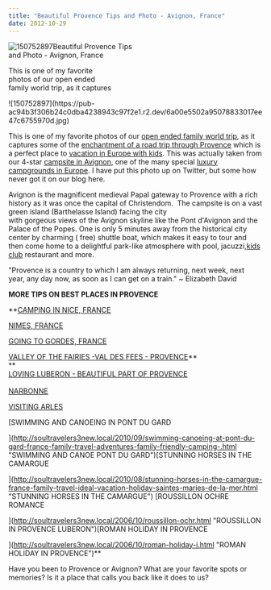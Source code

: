 ```yaml
---
title: "Beautiful Provence Tips and Photo - Avignon, France"
date: 2012-10-29
---
```


![150752897](https://pub-ac94b3f306b24c0dba4238943c97f2e1.r2.dev/6a00e5502a95078833017c32d886be970b.jpg)Beautiful Provence Tips  
and Photo - Avignon, France  
  
This is one of my favorite  
photos of our open ended  
family world trip, as it captures

<!--more--> ![150752897](https://pub-ac94b3f306b24c0dba4238943c97f2e1.r2.dev/6a00e5502a95078833017ee47c6755970d.jpg)  
  
This is one of my favorite photos of our [open ended family world trip](http://soultravelers3new.local/2012/01/amazing-family-world-tour.html "open ended family world trip"), as it captures some of the [enchantment of a road trip through Provence](http://soultravelers3new.local/2012/09/europe-road-trip-a-drive-through-france-provence-to-dordogne-via-photos-family-travel.html "enchantment of provence travel by road trip") which is a perfect place to [vacation in Europe with kids](http://soultravelers3new.local/2012/06/france-with-kids-exploring-provence.html "tips vacation Europe in Provence with kids"). This was actually taken from our 4-star [campsite in Avignon](http://www.avignon-tourisme.com/Camping/AVIGNON/fiche-HPAPAC084CDT0000020-1.html "campsite in Avignon provence france"), one of the many special [luxury campgrounds in Europe](http://soultravelers3new.local/2010/05/camping-europe-in-a-motorhome-rv-5-best-sites-roadtrip-europe-family-travel-budget-best-price.html "Best luxury campgrounds in Europe"). I have put this photo up on Twitter, but some how never got it on our blog here.  
  
Avignon is the magnificent medieval Papal gateway to Provence with a rich history as it was once the capital of Christendom.  The campsite is on a vast green island (Barthelasse Island) facing the city  
with gorgeous views of the Avignon skyline like the Pont d'Avignon and the Palace of the Popes. One is only 5 minutes away from the historical city center by charming ( free) shuttle boat, which makes it easy to tour and then come home to a delightful park-like atmosphere with pool, jacuzzi,[kids club](http://soultravelers3new.local/2010/08/camping-europe-with-kids-free-kids-clubs-family-friendly-international-travel-tips.html "FREE KIDS CLUBS IN FRANCE") restaurant and more.  
  
"Provence is a country to which I am always returning, next week, next year, any day now, as soon as I can get on a train." ~ Elizabeth David  
  
  
**MORE TIPS ON BEST PLACES IN PROVENCE**  
  

**[CAMPING IN NICE, FRANCE](http://soultravelers3new.local/2010/08/around-the-world-with-kids-extended-travel-long-term-travel-families-and-friends.html "CAMPING IN NICE, FRANCE")  
  
[NIMES, FRANCE](http://soultravelers3new.local/2010/08/beautiful-photo-of-nimes-france-.html "NIMES, FRANCE IN PROVENCE")  
  
[GOING TO GORDES, FRANCE](http://soultravelers3new.local/2006/10/going-to-gordes.html#more "VISITING GODRES IN PROVENCE LUBERON TRAVEL")  
  
[VALLEY OF THE FAIRIES -VAL DES FEES - PROVENCE](http://soultravelers3new.local/2006/10/valley-of-the-f.html#more "VALLENY OF THE FAIRIES PROVENCE LUBERON")**  
**  
[LOVING LUBERON - BEAUTIFUL PART OF PROVENCE](http://soultravelers3new.local/2006/10/loving-luberon.html#more "LOVING LUBERON IN PROVENCE FRANCE")  
[  
NARBONNE](http://soultravelers3new.local/2010/11/family-travel-provence-france-narbonne.html "NARBONNE, FRANCE VACATION")  
  
[VISITING ARLES](http://soultravelers3new.local/2012/04/arles-france-vacation.html "VISITING ARLES, FRANCE")  
  
[SWIMMING AND CANOEING IN PONT DU GARD  
  
](http://soultravelers3new.local/2010/09/swimming-canoeing-at-pont-du-gard-france-family-travel-adventures-family-friendly-camping-.html "SWIMMING AND CANOE PONT DU GARD")[STUNNING HORSES IN THE CAMARGUE  
  
](http://soultravelers3new.local/2010/08/stunning-horses-in-the-camargue-france-family-travel-ideal-vacation-holiday-saintes-maries-de-la-mer.html "STUNNING HORSES IN THE CAMARGUE") [ROUSSILLON OCHRE ROMANCE  
  
](http://soultravelers3new.local/2006/10/roussillon-ochr.html "ROUSSILLON IN PROVENCE LUBERON")[ROMAN HOLIDAY IN PROVENCE  
  
  
](http://soultravelers3new.local/2006/10/roman-holiday-i.html "ROMAN HOLIDAY IN PROVENCE")**

Have you been to Provence or Avignon? What are your favorite spots or memories? Is it a place that calls you back like it does to us?
